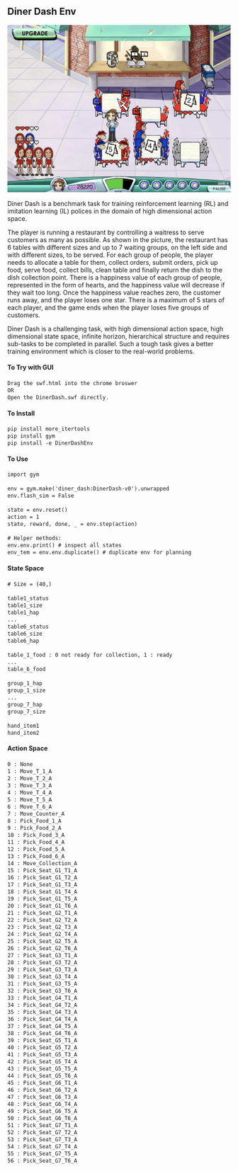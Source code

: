 ## Diner Dash Env

![alt text](diner_dash.png)

Diner Dash is a benchmark task for training reinforcement learning (RL) and imitation learning (IL) polices in the domain of high dimensional action space.

The player is running a restaurant by controlling a waitress to serve customers as many as possible. As shown in the picture,
the restaurant has 6 tables with different sizes and up to 7 waiting groups, on the left side and with different sizes, to be
served. For each group of people, the player needs to allocate a table for them, collect orders, submit orders, pick up food,
serve food, collect bills, clean table and finally return the dish to the dish collection point. There is a happiness value of each group of people, represented in the form of hearts, and the
happiness value will decrease if they wait too long. Once the happiness value reaches zero, the customer runs away, and the
player loses one star. There is a maximum of 5 stars of each player, and the game ends when the player loses five groups
of customers.

Diner Dash is a challenging task, with high dimensional action space, high
dimensional state space, infinite horizon, hierarchical structure
and requires sub-tasks to be completed in parallel. Such a
tough task gives a better training environment which is closer
to the real-world problems.

#### To Try with GUI

```
Drag the swf.html into the chrome broswer
OR
Open the DinerDash.swf directly.
```

#### To Install

```
pip install more_itertools
pip install gym
pip install -e DinerDashEnv
```


#### To Use

```
import gym

env = gym.make('diner_dash:DinerDash-v0').unwrapped
env.flash_sim = False

state = env.reset()
action = 1
state, reward, done, _ = env.step(action)

# Helper methods:
env.env.print() # inspect all states
env_tem = env.env.duplicate() # duplicate env for planning
```



#### State Space

```
# Size = (40,)

table1_status
table1_size
table1_hap
...
table6_status
table6_size
table6_hap

table_1_food : 0 not ready for collection, 1 : ready
...
table_6_food

group_1_hap
group_1_size
...
group_7_hap
group_7_size

hand_item1
hand_item2
```



#### Action Space

```
0 : None
1 : Move_T_1_A
2 : Move_T_2_A
3 : Move_T_3_A
4 : Move_T_4_A
5 : Move_T_5_A
6 : Move_T_6_A
7 : Move_Counter_A
8 : Pick_Food_1_A
9 : Pick_Food_2_A
10 : Pick_Food_3_A
11 : Pick_Food_4_A
12 : Pick_Food_5_A
13 : Pick_Food_6_A
14 : Move_Collection_A
15 : Pick_Seat_G1_T1_A
16 : Pick_Seat_G1_T2_A
17 : Pick_Seat_G1_T3_A
18 : Pick_Seat_G1_T4_A
19 : Pick_Seat_G1_T5_A
20 : Pick_Seat_G1_T6_A
21 : Pick_Seat_G2_T1_A
22 : Pick_Seat_G2_T2_A
23 : Pick_Seat_G2_T3_A
24 : Pick_Seat_G2_T4_A
25 : Pick_Seat_G2_T5_A
26 : Pick_Seat_G2_T6_A
27 : Pick_Seat_G3_T1_A
28 : Pick_Seat_G3_T2_A
29 : Pick_Seat_G3_T3_A
30 : Pick_Seat_G3_T4_A
31 : Pick_Seat_G3_T5_A
32 : Pick_Seat_G3_T6_A
33 : Pick_Seat_G4_T1_A
34 : Pick_Seat_G4_T2_A
35 : Pick_Seat_G4_T3_A
36 : Pick_Seat_G4_T4_A
37 : Pick_Seat_G4_T5_A
38 : Pick_Seat_G4_T6_A
39 : Pick_Seat_G5_T1_A
40 : Pick_Seat_G5_T2_A
41 : Pick_Seat_G5_T3_A
42 : Pick_Seat_G5_T4_A
43 : Pick_Seat_G5_T5_A
44 : Pick_Seat_G5_T6_A
45 : Pick_Seat_G6_T1_A
46 : Pick_Seat_G6_T2_A
47 : Pick_Seat_G6_T3_A
48 : Pick_Seat_G6_T4_A
49 : Pick_Seat_G6_T5_A
50 : Pick_Seat_G6_T6_A
51 : Pick_Seat_G7_T1_A
52 : Pick_Seat_G7_T2_A
53 : Pick_Seat_G7_T3_A
54 : Pick_Seat_G7_T4_A
55 : Pick_Seat_G7_T5_A
56 : Pick_Seat_G7_T6_A
```

